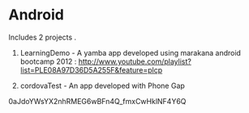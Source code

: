 Android
=======



Includes 2 projects .

1) LearningDemo - A yamba app developed using marakana android bootcamp 2012 : http://www.youtube.com/playlist?list=PLE08A97D36D5A255F&feature=plcp

2) cordovaTest - An app developed with Phone Gap

0aJdoYWsYX2nhRMEG6wBFn4Q_fmxCwHklNF4Y6Q